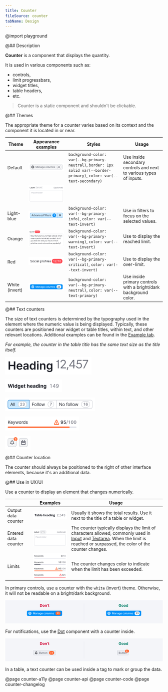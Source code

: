 ```yaml
---
title: Counter
fileSource: counter
tabName: Design
---
```


@import playground

@## Description

**Counter** is a component that displays the quantity.

It is used in various components such as:

- controls,
- limit progressbars,
- widget titles,
- table headers,
- etc.

> Counter is a static component and shouldn't be clickable.

@## Themes

The appropriate theme for a counter varies based on its context and the component it is located in or near.

| Theme          | Appearance examples                      | Styles                                                                                                                      | Usage                                                               |
| -------------- | ---------------------------------------- | --------------------------------------------------------------------------------------------------------------------------- | ------------------------------------------------------------------- |
| Default        | ![](static/secondary.png) | `background-color: var(--bg-primary-neutral)`, `border: 1px solid var(--border-primary)`, `color: var(--text-secondary)` | Use inside secondary controls and next to various types of inputs. |
|                | ![](static/textarea.png) |                                                                                                                             |                                                                     |
| Light-blue     | ![](static/filter.png) | `background-color: var(--bg-primary-info)`, `color: var(--text-invert)`                                                   | Use in filters to focus on the selected values.                    |
| Orange         | ![](static/orange.png)     | `background-color: var(--bg-primary-warning)`, `color: var(--text-invert)`                                                | Use to display the reached limit.                                  |
| Red            | ![](static/red.png)           | `background-color: var(--bg-primary-critical)`, `color: var(--text-invert)`                                               | Use to display the over-limit.                                     |
| White (invert) | ![](static/invert.png)     | `background-color: var(--bg-primary-neutral)`, `color: var(--text-primary)`                                               | Use inside primary controls with a bright/dark background color.   |

@## Text counters

The size of text counters is determined by the typography used in the element where the numeric value is being displayed. Typically, these counters are positioned near widget or table titles, within text, and other relevant locations. Additional examples can be found in the [Example tab](/components/counter/counter-code/).

_For example, the counter in the table title has the same text size as the title itself._

![](static/heading.png)

![](static/widget-heading.png)

![](static/pills.png)

![](static/limit.png)

![](static/dot.png)

@## Counter location

The counter should always be positioned to the right of other interface elements, because it's an additional data.

@## Use in UX/UI

Use a counter to display an element that changes numerically.

|                      | Examples                                     | Usage                                                                                                                                                                                                                                    |
| -------------------- | -------------------------------------------- | ---------------------------------------------------------------------------------------------------------------------------------------------------------------------------------------------------------------------------------------- |
| Output data counter  | ![](static/table.png)         | Usually it shows the total results. Use it next to the title of a table or widget.                                                                                                                                         |
| Entered data counter | ![](static/textarea.png)      | The counter typically displays the limit of characters allowed, commonly used in [Input](/components/input/) and [Textarea](/components/textarea/). When the limit is reached or surpassed, the color of the counter changes. |
| Limits               | ![](static/limit-counter.png) | The counter changes color to indicate when the limit has been exceeded.                                                                                |

In primary controls, use a counter with the `white` (invert) theme. Otherwise, it will not be readable on a bright/dark background.

![](static/button-counter.png)

For notifications, use the [Dot](/components/dot/) component with a counter inside.

![](static/notification-yes-no.png)

In a table, a text counter can be used inside a tag to mark or group the data.

@page counter-a11y
@page counter-api
@page counter-code
@page counter-changelog
